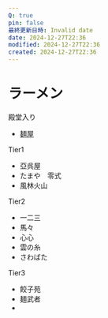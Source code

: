 ```yaml
---
Q: true
pin: false
最終更新日時: Invalid date
date: 2024-12-27T22:36
modified: 2024-12-27T22:36
created: 2024-12-27T22:36
---
```

# ラーメン

殿堂入り

- [麺屋](https://www.notion.so葵)

Tier1

- 亞呉屋  
- たまや　零式  
- 風林火山  

Tier2

- 一二三  
- 馬々  
- 心心  
- 雲の糸  
- さわばた  

Tier3

- 餃子苑  
- 麺武者  
-